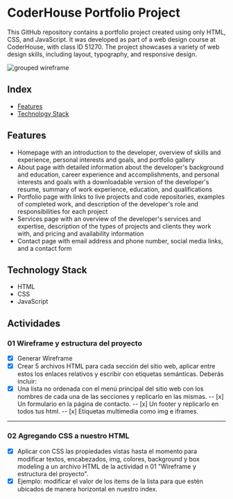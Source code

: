 # CoderHouse Portfolio Project

This GitHub repository contains a portfolio project created using only HTML, CSS, and JavaScript. It was developed as part of a web design course at CoderHouse, with class ID 51270. The project showcases a variety of web design skills, including layout, typography, and responsive design.

![grouped wireframe](./assets/GroupedWireframe.png)

## Index

- [Features](#features)
- [Technology Stack](#technology-stack)

## Features

- Homepage with an introduction to the developer, overview of skills and experience, personal interests and goals, and portfolio gallery
- About page with detailed information about the developer's background and education, career experience and accomplishments, and personal interests and goals with a downloadable version of the developer's resume, summary of work experience, education, and qualifications
- Portfolio page with links to live projects and code repositories, examples of completed work, and description of the developer's role and responsibilities for each project
- Services page with an overview of the developer's services and expertise, description of the types of projects and clients they work with, and pricing and availability information
- Contact page with email address and phone number, social media links, and a contact form

## Technology Stack

- HTML
- CSS
- JavaScript

## Actividades

### 01 Wireframe y estructura del proyecto

- [x] Generar Wireframe
- [x] Crear 5 archivos HTML para cada sección del sitio web, aplicar entre estos los enlaces relativos y escribir con etiquetas semánticas. Deberás incluir:
- [x] Una lista no ordenada con el menú principal del sitio web con los nombres de cada una de las secciones y replicarlo en las mismas.
        -- [x] Un formulario en la página de contacto.
        -- [x] Un footer y replicarlo en todos tus html.
        -- [x] Etiquetas multimedia como img e iframes.

---

### 02 Agregando CSS a nuestro HTML

- [x] Aplicar con CSS las propiedades vistas hasta el momento para modificar textos, encabezados, img, colores, background y box modeling a un archivo HTML de la actividad n 01 "Wireframe y estructura del proyecto".
- [x] Ejemplo: modificar el valor de los items de la lista para que estén ubicados de manera horizontal en nuestro index.
